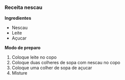 ### Receita nescau

**Ingredientes**

* Nescau
* Leite 
* Açucar

**Modo de preparo**

1. Coloque leite no copo
2. Coloque duas colheres de sopa com nescau no copo
3. Coloque uma colher de sopa de açucar
4. Misture
